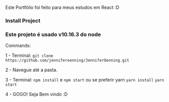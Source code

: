 

Este Portfólio foi feito para meus estudos em React :D

### Install Project

### Este projeto é usado v10.16.3 do node

Commands:

1 - Terminal: `git clone https://github.com/jenniferoenning/JenniferOenning.git`

2 - Navegue até a pasta.

3 - Terminal: `npm install` e `npm start` ou se preferir yarn `yarn install` `yarn start`

4 - GOGO! Seja Bem vindo :D

